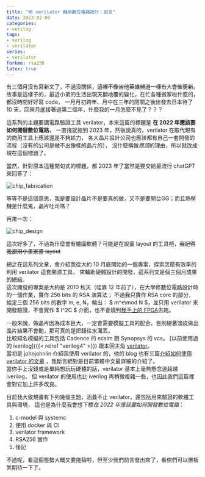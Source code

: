 ```yaml
---
title: "用 verilator 輔助數位電路設計：前言"
date: 2023-02-08
categories:
- verilog
tags:
- verilog
- verilator
series:
- verilator
forkme: rsa256
latex: true
---
```


有三個月沒有寫新文了，不過沒關係，~~這裡不像吉他英雄頻道一樣有人會催更新~~。  
故事是這樣子的，最近小弟的生活出現天翻地覆的變化，在忙各種搬家啦什麼的，都沒時間好好寫 code，
一月月初跨年、月中在三年的閉關之後出發去日本待了 10 天，回來月底接著過第二個年，什麼我的一月怎麼不見了？？？

這系列的主題要講電路驗證工具 verilator，本來這篇的標題是 **在 2022 年應該要如何開發數位電路**，
一直拖就拖到 2023 年，然後說真的，verilator 在取代現有的商用工具上應該還是不夠給力，
各大晶片設計公司也應該都有自己一套開發的流程（沒有的公司是做不出像樣的晶片的），
沒什麼稱做*應該*的理由，所以就改成現在這個標題了。
<!--more-->

當然，針對原本這種問句式的標題，都 2023 年了當然是要交給最流行 chatGPT 來回答了：

![chip_fabrication](/images/verilator/chipfabrication.jpg)

等等不是這個意思，我是要設計晶片不是要真的做，又不是要開台GG；而且熱壓機是什麼鬼，晶片吐司嗎？

再來一次：

![chip_design](/images/verilator/chipdesign.jpg)

這次好多了，不過為什麼會有繪圖軟體？可能是在說畫 layout 的工具吧，~~我記得我都用小畫家畫 layout~~

總之在這系列文章，會介紹我從大約 10 月底開始的一個專案，探索怎麼有效率的利用 verilator 這套開源工具，
來輔助硬體設計的開發，這系列文是個三個月成果的總結。  
這次開發的專案是大約是 2010 秋天（哇靠 12 年前了），在大學修數位電路設計時的一個作業，實作 256 bits 的 RSA 演算法；
不過我只實作 RSA core 的部分，給定三個 256 bits 的數字 m, e, N，輸出：
$ m^e\mod N $，並只用 verilator 來開發驗證，不會實作 $ I^2C $ 介面，也不會燒到[我手上的 FPGA](https://yodalee.me/categories/fpga/)去跑。

一般來說，做晶片因為成本巨大，一定會需要模擬工具的配合，否則硬著頭皮做出晶片結果不會動，那可真的是把錢往水溝丟。  
比較知名模擬的工具包括 Cadence 的 ncsim 跟 Synopsys 的 vcs，
[以前使用過的 iverilog]({{< relref "verilog4" >}})
跟本回主角 [verilator](https://www.veripool.org/verilator/)。  
當初是 johnjohnlin 介紹我使用 verilator 的，他的 blog 也有三篇[介紹如何使用 verilator 的文章](https://ys-hayashi.me/2020/12/verilator/) ，我斷言絕對是目前繁體中文最詳細的介紹了。  
當你手上沒錢或是單純想玩玩硬體的話，verilator 基本上毫無懸念遠超越 iverilog，
但 verilator 的使用也比 iverilog 再稍微複雜一些，也因此我們這篇裡會對它加上許多改良。  

目前我大致規畫有下列幾個主題，涵蓋不止 verilator，還包括用來驗證的軟體工具與環境，
這也是為什麼我會想下標*在 2022 年應該要如何開發數位電路*：

1. c-model 與 systemc
2. 使用 docker 與 CI
3. verilator framework
4. RSA256 實作
5. 後記

不過呢，看這個態勢大概又要拖稿啦，但至少我們前言發出來了，看倌們可以置板凳期待一下了。
